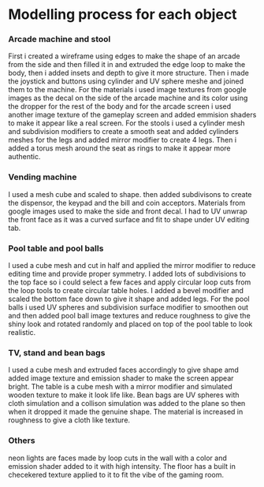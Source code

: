 # Modelling process for each object 
### Arcade machine and stool
First i created a wireframe using edges to make the shape of an arcade from the side and then filled it in and extruded the edge loop to make the body, 
then i added insets and depth to give it more structure. Then i made the joystick and buttons using cylinder and UV sphere meshe and joined them to the machine. 
For the materials i used image textures from google images as the decal on the side of the arcade machine and its color using the dropper for the rest of the body 
and for the arcade screen i used another image texture of the gameplay screen and added emmision shaders to make it appear like a real screen.
For the stools i used a cylinder mesh and subdivision modifiers to create a smooth seat and added cylinders meshes for the legs and added mirror modifier to create
4 legs. Then i added a torus mesh around the seat as rings to make it appear more authentic.

### Vending machine 
I used a mesh cube and scaled to shape. then added subdivisons to create the dispensor, the keypad and the bill and coin acceptors. Materials from google images used 
to make the side and front decal. I had to UV unwrap the front face as it was a curved surface and fit to shape under UV editing tab.

### Pool table and pool balls
I used a cube mesh and cut in half and applied the mirror modifier to reduce editing time and provide proper symmetry. I added lots of subdivisions to the top face 
so i could select a few faces and apply circular loop cuts from the loop tools to create circular table holes. I added a bevel modifier and scaled the 
bottom face down to give it shape and added legs.
For the pool balls i used UV spheres and subdivision surface modifier to smoothen out and then added pool ball image textures and reduce roughness to give the shiny look 
and rotated randomly and placed on top of the pool table to look realistic.

### TV, stand and bean bags
I used a cube mesh and extruded faces accordingly to give shape amd added image texture and emission shader to make the screen appear bright. 
The table is a cube mesh with a mirror modifier and simulated wooden texture to make it look life like. 
Bean bags are UV spheres with cloth simulation and a collison simulation was added to the plane so then when it dropped it made the genuine shape. The material is 
increased in roughness to give a cloth like texture.

### Others
neon lights are faces made by loop cuts in the wall with a color and emission shader added to it with high intensity.
The floor has a built in checekered texture applied to it to fit the vibe of the gaming room.


